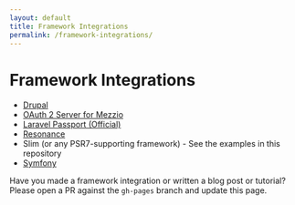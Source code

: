 ```yaml
---
layout: default
title: Framework Integrations
permalink: /framework-integrations/
---
```


# Framework Integrations

* [Drupal](https://www.drupal.org/project/simple_oauth)
* [OAuth 2 Server for Mezzio](https://github.com/mezzio/mezzio-authentication-oauth2)
* [Laravel Passport (Official)](https://laravel.com/docs/passport)
* [Resonance](https://resonance.distantmagic.com/docs/features/security/oauth2)
* Slim (or any PSR7-supporting framework) - See the examples in this repository
* [Symfony](https://github.com/thephpleague/oauth2-server-bundle)

Have you made a framework integration or written a blog post or tutorial? Please open a PR against the `gh-pages` branch and update this page.
